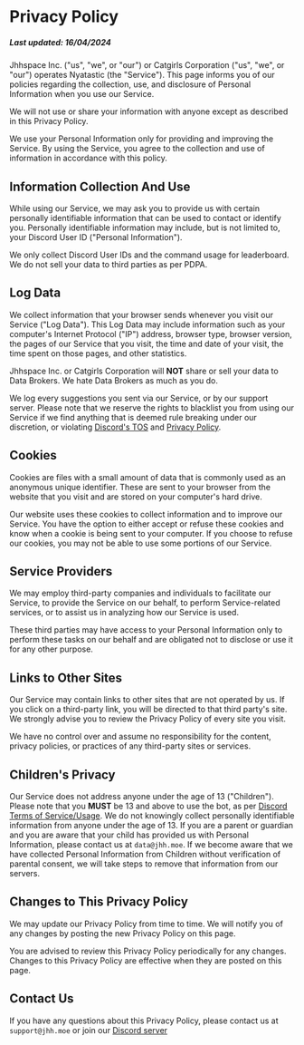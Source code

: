# Privacy Policy
##### Last updated: 16/04/2024

Jhhspace Inc. ("us", "we", or "our") or Catgirls Corporation ("us", "we", or "our") operates Nyatastic (the "Service"). This page informs you of our policies regarding the collection, use, and disclosure of Personal Information when you use our Service.

We will not use or share your information with anyone except as described in this Privacy Policy.

We use your Personal Information only for providing and improving the Service. By using the Service, you agree to the collection and use of information in accordance with this policy.

## Information Collection And Use
While using our Service, we may ask you to provide us with certain personally identifiable information that can be used to contact or identify you. Personally identifiable information may include, but is not limited to, your Discord User ID ("Personal Information").

We only collect Discord User IDs and the command usage for leaderboard. We do not sell your data to third parties as per PDPA.

## Log Data
We collect information that your browser sends whenever you visit our Service ("Log Data"). This Log Data may include information such as your computer's Internet Protocol ("IP") address, browser type, browser version, the pages of our Service that you visit, the time and date of your visit, the time spent on those pages, and other statistics.

Jhhspace Inc. or Catgirls Corporation will __<b>NOT</b>__ share or sell your data to Data Brokers. We hate Data Brokers as much as you do.

We log every suggestions you sent via our Service, or by our support server. Please note that we reserve the rights to blacklist you from using our Service if we find anything that is deemed rule breaking under our discretion, or violating [Discord's TOS](https://discord.com/terms) and [Privacy Policy](https://discord.com/privacy).

## Cookies
Cookies are files with a small amount of data that is commonly used as an anonymous unique identifier. These are sent to your browser from the website that you visit and are stored on your computer's hard drive.

Our website uses these cookies to collect information and to improve our Service. You have the option to either accept or refuse these cookies and know when a cookie is being sent to your computer. If you choose to refuse our cookies, you may not be able to use some portions of our Service.

## Service Providers
We may employ third-party companies and individuals to facilitate our Service, to provide the Service on our behalf, to perform Service-related services, or to assist us in analyzing how our Service is used.

These third parties may have access to your Personal Information only to perform these tasks on our behalf and are obligated not to disclose or use it for any other purpose.

## Links to Other Sites
Our Service may contain links to other sites that are not operated by us. If you click on a third-party link, you will be directed to that third party's site. We strongly advise you to review the Privacy Policy of every site you visit.

We have no control over and assume no responsibility for the content, privacy policies, or practices of any third-party sites or services.

## Children's Privacy
Our Service does not address anyone under the age of 13 ("Children").
Please note that you **MUST** be 13 and above to use the bot, as per [Discord Terms of Service/Usage](https://discord.com/safety/360044149591-answering-parents-and-educators-top-questions#:~:text=Discord's%20Terms%20of%20Service%20require,legislation%20mandates%20an%20older%20age.).
We do not knowingly collect personally identifiable information from anyone under the age of 13. If you are a parent or guardian and you are aware that your child has provided us with Personal Information, please contact us at `data@jhh.moe`. If we become aware that we have collected Personal Information from Children without verification of parental consent, we will take steps to remove that information from our servers.

## Changes to This Privacy Policy
We may update our Privacy Policy from time to time. We will notify you of any changes by posting the new Privacy Policy on this page.

You are advised to review this Privacy Policy periodically for any changes. Changes to this Privacy Policy are effective when they are posted on this page.

## Contact Us
If you have any questions about this Privacy Policy, please contact us at `support@jhh.moe` or join our [Discord server](https://discord.gg/zUjrHU4hVd)
